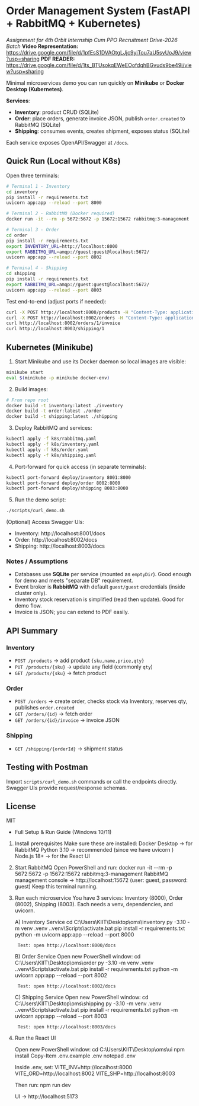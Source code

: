 # Order Management System (FastAPI + RabbitMQ + Kubernetes)
*Assignment for 4th Orbit Internship Cum PPO Recruitment Drive-2026 Batch*
**Video Representation:** https://drive.google.com/file/d/1pfEsS1DVAOtgLJjc9yiTou7aU5syUoJ9/view?usp=sharing
**PDF READER:** https://drive.google.com/file/d/1ts_BTUsokqEWeEOofdqhBGvuds9be49i/view?usp=sharing

Minimal microservices demo you can run quickly on **Minikube** or **Docker Desktop (Kubernetes)**.

**Services**:
- **Inventory**: product CRUD (SQLite)
- **Order**: place orders, generate invoice JSON, publish `order.created` to RabbitMQ (SQLite)
- **Shipping**: consumes events, creates shipment, exposes status (SQLite)

Each service exposes OpenAPI/Swagger at `/docs`.

## Quick Run (Local without K8s)

Open three terminals:

```bash
# Terminal 1 - Inventory
cd inventory
pip install -r requirements.txt
uvicorn app:app --reload --port 8000

# Terminal 2 - RabbitMQ (Docker required)
docker run -it --rm -p 5672:5672 -p 15672:15672 rabbitmq:3-management

# Terminal 3 - Order
cd order
pip install -r requirements.txt
export INVENTORY_URL=http://localhost:8000
export RABBITMQ_URL=amqp://guest:guest@localhost:5672/
uvicorn app:app --reload --port 8002

# Terminal 4 - Shipping
cd shipping
pip install -r requirements.txt
export RABBITMQ_URL=amqp://guest:guest@localhost:5672/
uvicorn app:app --reload --port 8003
```

Test end-to-end (adjust ports if needed):
```bash
curl -X POST http://localhost:8000/products -H "Content-Type: application/json" -d '{"sku":"ABC","name":"Widget","price":100,"qty":50}'
curl -X POST http://localhost:8002/orders -H "Content-Type: application/json" -d '{"items":[{"sku":"ABC","qty":2}],"customer":{"name":"Alice"}}'
curl http://localhost:8002/orders/1/invoice
curl http://localhost:8003/shipping/1
```

## Kubernetes (Minikube)

1) Start Minikube and use its Docker daemon so local images are visible:
```bash
minikube start
eval $(minikube -p minikube docker-env)
```

2) Build images:
```bash
# From repo root
docker build -t inventory:latest ./inventory
docker build -t order:latest ./order
docker build -t shipping:latest ./shipping
```

3) Deploy RabbitMQ and services:
```bash
kubectl apply -f k8s/rabbitmq.yaml
kubectl apply -f k8s/inventory.yaml
kubectl apply -f k8s/order.yaml
kubectl apply -f k8s/shipping.yaml
```

4) Port-forward for quick access (in separate terminals):
```bash
kubectl port-forward deploy/inventory 8001:8000
kubectl port-forward deploy/order 8002:8000
kubectl port-forward deploy/shipping 8003:8000
```

5) Run the demo script:
```bash
./scripts/curl_demo.sh
```

(Optional) Access Swagger UIs:
- Inventory: http://localhost:8001/docs
- Order: http://localhost:8002/docs
- Shipping: http://localhost:8003/docs

### Notes / Assumptions
- Databases use **SQLite** per service (mounted as `emptyDir`). Good enough for demo and meets "separate DB" requirement.
- Event broker is **RabbitMQ** with default `guest/guest` credentials (inside cluster only).
- Inventory stock reservation is simplified (read then update). Good for demo flow.
- Invoice is JSON; you can extend to PDF easily.

## API Summary

### Inventory
- `POST /products` → add product `{sku,name,price,qty}`
- `PUT /products/{sku}` → update any field (commonly `qty`)
- `GET /products/{sku}` → fetch product

### Order
- `POST /orders` → create order, checks stock via Inventory, reserves qty, publishes `order.created`
- `GET /orders/{id}` → fetch order
- `GET /orders/{id}/invoice` → invoice JSON

### Shipping
- `GET /shipping/{orderId}` → shipment status

## Testing with Postman
Import `scripts/curl_demo.sh` commands or call the endpoints directly. Swagger UIs provide request/response schemas.

## License
MIT




* Full Setup & Run Guide (Windows 10/11)
1. Install prerequisites
    Make sure these are installed:
        Docker Desktop
            → for RabbitMQ
        Python 3.10
            → recommended (since we have uvicorn )
        Node.js 18+
            → for the React UI

2. Start RabbitMQ
    Open PowerShell and run:
    docker run -it --rm -p 5672:5672 -p 15672:15672 rabbitmq:3-management
    RabbitMQ management console → http://localhost:15672
    (user: guest, password: guest)
    Keep this terminal running.

3. Run each microservice
    You have 3 services: Inventory (8000), Order (8002), Shipping (8003).
    Each needs a venv, dependencies, and uvicorn.

    A) Inventory Service
        cd C:\Users\KIIT\Desktop\oms\inventory
        py -3.10 -m venv .venv
        .\.venv\Scripts\activate.bat
        pip install -r requirements.txt
        python -m uvicorn app:app --reload --port 8000

        Test: open http://localhost:8000/docs

    B) Order Service
        Open new PowerShell window:
        cd C:\Users\KIIT\Desktop\oms\order
        py -3.10 -m venv .venv
        .\.venv\Scripts\activate.bat
        pip install -r requirements.txt
        python -m uvicorn app:app --reload --port 8002

        Test: open http://localhost:8002/docs

    C) Shipping Service
        Open new PowerShell window:
        cd C:\Users\KIIT\Desktop\oms\shipping
        py -3.10 -m venv .venv
        .\.venv\Scripts\activate.bat
        pip install -r requirements.txt
        python -m uvicorn app:app --reload --port 8003

        Test: open http://localhost:8003/docs

4. Run the React UI

    Open new PowerShell window:
    cd C:\Users\KIIT\Desktop\oms\ui
    npm install
    Copy-Item .env.example .env
    notepad .env

    Inside .env, set:
    VITE_INV=http://localhost:8000
    VITE_ORD=http://localhost:8002
    VITE_SHP=http://localhost:8003


    Then run:
    npm run dev

    UI → http://localhost:5173

